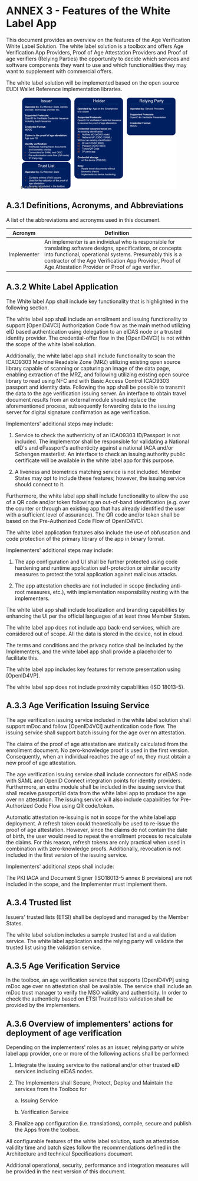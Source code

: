 # ANNEX 3 - Features of the White Label App

This document provides an overview on the features of the Age Verification White Label Solution. The white label solution is a toolbox and offers Age Verification App Providers, Proof of Age Attestation Providers and Proof of age verifiers (Relying Parties) the opportunity to decide which services and software components they want to use and which functionalities they may want to supplement with commercial offers.

The white label solution will be implemented based on the open source EUDI Wallet Reference implementation libraries. 

<figure>
<img src="../../media/solution.png" style="width:6in;" />
</figure>

## A.3.1	Definitions, Acronyms, and Abbreviations 

A list of the abbreviations and acronyms used in this document. 

  | **Acronym** | **Definition** |
  |--------------|----------------------------------------------------------|
  | Implementer    | An implementer is an individual who is responsible for                 translating software designs, specifications, or concepts into functional, operational systems. Presumably this is a contractor of the Age Verification App Provider, Proof of      Age Attestation Provider or Proof of age verifier.

## A.3.2 White Label Application

The White label App shall include key functionality that is highlighted in the following section.

The white label app shall include an enrollment and issuing functionality to support \[OpenID4VCI\] Authorization Code flow as the main method utilizing eID based authentication using delegation to an eIDAS node or a trusted identity provider. The credential-offer flow in
the \[OpenID4VCI\] is not within the scope of the white label solution.

Additionally, the white label app shall include functionality to scan the ICAO9303 Machine Readable Zone (MRZ) utilizing existing open source library capable of scanning or capturing an image of the data page, enabling extraction of the MRZ, and following utilizing existing open source library to read using NFC and with Basic Access Control ICAO9303 passport and identity data. Following the app shall be possible to transmit the data to the age verification issuing server. An interface to obtain travel document results from an external module should replace the aforementioned process, subsequently forwarding data to the issuing server for digital signature confirmation as age verification.

Implementers\' additional steps may include:

1.  Service to check the authenticity of an ICAO9303 ID/Passport is not included. The implementor shall be responsible for validating a National eID's and ePassport's authenticity against a national IACA and/or Schengen masterlist. An interface to check an issuing    authority public certificate will be available in the white label app for this purpose.

2.  A liveness and biometrics matching service is not included. Member States may opt to include these features; however, the issuing service should connect to it.

Furthermore, the white label app shall include functionality to allow the use of a QR code and/or token following an out-of-band identification (e.g. over the counter or through an existing app that has already identified the user with a sufficient level of assurance). The QR code and/or token shall be based on the Pre-Authorized Code Flow of OpenID4VCI.

The white label application features also include the use of obfuscation and code protection of the primary library of the app in binary format.

Implementers\' additional steps may include:

1.  The app configuration and UI shall be further protected using code hardening and runtime application self-protection or similar security measures to protect the total application against malicious attacks.

2.  The app attestation checks are not included in scope (including anti-root measures, etc.), with implementation responsibility resting with the implementers.

The white label app shall include localization and branding capabilities by enhancing the UI per the official languages of at least three Member States.

The white label app does not include app back-end services, which are considered out of scope. All the data is stored in the device, not in cloud.

The terms and conditions and the privacy notice shall be included by the Implementers, and the white label app shall provide a placeholder to facilitate this.

The white label app includes key features for remote presentation using \[OpenID4VP\].

The white label app does not include proximity capabilities (ISO 18013-5).

## A.3.3 Age Verification Issuing Service

The age verification issuing service included in the white label solution shall support mDoc and follow \[OpenID4VCI\] authentication code flow. The issuing service shall support batch issuing for the age over nn attestation.

The claims of the proof of age attestation are statically calculated from the enrollment document. No zero-knowledge proof is used in the first version. Consequently, when an individual reaches the age of nn, they must obtain a new proof of age attestation.

The age verification issuing service shall include connectors for eIDAS node with SAML and OpenID Connect integration points for identity providers. Furthermore, an extra module shall be included in the issuing service that shall receive passport/id data from the white label app to produce the age over nn attestation. The issuing service will also include capabilities for Pre-Authorized Code Flow using QR code/token.

Automatic attestation re-issuing is not in scope for the white label app deployment. A refresh token could theoretically be used to re-issue the proof of age attestation. However, since the claims do not contain the date of birth, the user would need to repeat the enrollment process to
recalculate the claims. For this reason, refresh tokens are only practical when used in combination with zero-knowledge proofs. Additionally, revocation is not included in the first version of the issuing service.

Implementers\' additional steps shall include:

The PKI IACA and Document Signer (ISO18013-5 annex B provisions) are not
included in the scope, and the Implementer must implement them.

## A.3.4 Trusted list

Issuers' trusted lists (ETSI) shall be deployed and managed by the
Member States.

The white label solution includes a sample trusted list and a validation
service. The white label application and the relying party will validate
the trusted list using the validation service.

## A.3.5 Age Verification Service

In the toolbox, an age verification service that supports \[OpenID4VP\]
using mDoc age over nn attestation shall be available. The service shall
include an mDoc trust manager to verify the MSO validity and
authenticity. In order to check the authenticity based on ETSI Trusted
lists validation shall be provided by the implementers.

## A.3.6 Overview of implementers\' actions for deployment of age verification

Depending on the implementers' roles as an issuer, relying party or white label app provider, one or more of the following actions shall be performed:

1.  Integrate the issuing service to the national and/or other trusted eID services including eIDAS nodes.

2.  The Implementers shall Secure, Protect, Deploy and Maintain the services from the Toolbox for

    a.  Issuing Service

    b.  Verification Service

3.  Finalize app configuration (i.e. translations), compile, secure and publish the Apps from the toolbox.

All configurable features of the white label solution, such as attestation validity time and batch sizes follow the recommendations defined in the Architecture and technical Specifications document.

Additional operational, security, performance and integration measures will be provided in the next version of this document.
